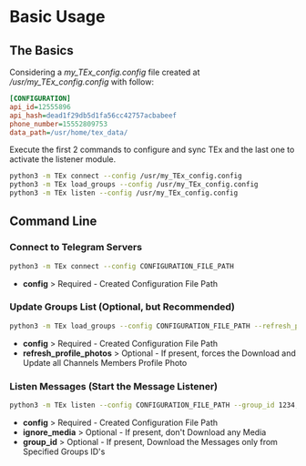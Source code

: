 # Basic Usage

## The Basics
Considering a *my_TEx_config.config* file created at */usr/my_TEx_config.config* with follow:

```ini
[CONFIGURATION]
api_id=12555896
api_hash=dead1f29db5d1fa56cc42757acbabeef
phone_number=15552809753
data_path=/usr/home/tex_data/
```

Execute the first 2 commands to configure and sync TEx and the last one to activate the listener module.

```bash
python3 -m TEx connect --config /usr/my_TEx_config.config
python3 -m TEx load_groups --config /usr/my_TEx_config.config
python3 -m TEx listen --config /usr/my_TEx_config.config
```

<!-- Command Line -->
## Command Line

### Connect to Telegram Servers
```bash
python3 -m TEx connect --config CONFIGURATION_FILE_PATH
```
  * **config** > Required - Created Configuration File Path

### Update Groups List (Optional, but Recommended)
```bash
python3 -m TEx load_groups --config CONFIGURATION_FILE_PATH --refresh_profile_photos
```

  * **config** > Required - Created Configuration File Path
  * **refresh_profile_photos** > Optional - If present, forces the Download and Update all Channels Members Profile Photo

### Listen Messages (Start the Message Listener)
```bash
python3 -m TEx listen --config CONFIGURATION_FILE_PATH --group_id 1234,5678
```

  * **config** > Required - Created Configuration File Path
  * **ignore_media** > Optional - If present, don't Download any Media
  * **group_id** > Optional - If present, Download the Messages only from Specified Groups ID's
